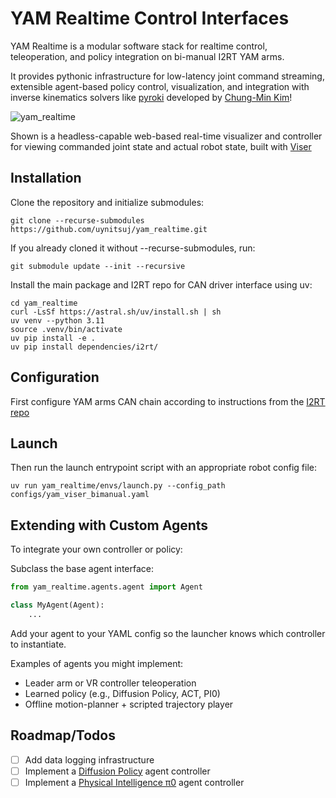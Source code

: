 # YAM Realtime Control Interfaces

YAM Realtime is a modular software stack for realtime control, teleoperation, and policy integration on bi-manual I2RT YAM arms.

It provides pythonic infrastructure for low-latency joint command streaming, extensible agent-based policy control, visualization, and integration with inverse kinematics solvers like [pyroki](https://github.com/chungmin99/pyroki) developed by [Chung-Min Kim](https://chungmin99.github.io/)! 

![yam_realtime](media/yam_realtime.gif)

Shown is a headless-capable web-based real-time visualizer and controller for viewing commanded joint state and actual robot state, built with [Viser](https://viser.studio/main/)

## Installation
Clone the repository and initialize submodules:
```
git clone --recurse-submodules https://github.com/uynitsuj/yam_realtime.git
```
If you already cloned it without --recurse-submodules, run:
```
git submodule update --init --recursive
```
Install the main package and I2RT repo for CAN driver interface using uv:
```
cd yam_realtime
curl -LsSf https://astral.sh/uv/install.sh | sh
uv venv --python 3.11
source .venv/bin/activate
uv pip install -e .
uv pip install dependencies/i2rt/
```
## Configuration
First configure YAM arms CAN chain according to instructions from the [I2RT repo](https://github.com/i2rt-robotics/i2rt)

## Launch
Then run the launch entrypoint script with an appropriate robot config file:
```
uv run yam_realtime/envs/launch.py --config_path configs/yam_viser_bimanual.yaml
```
## Extending with Custom Agents
To integrate your own controller or policy:

Subclass the base agent interface:
```python
from yam_realtime.agents.agent import Agent

class MyAgent(Agent):
    ...
```
Add your agent to your YAML config so the launcher knows which controller to instantiate.

Examples of agents you might implement:
- Leader arm or VR controller teleoperation
- Learned policy (e.g., Diffusion Policy, ACT, PI0)
- Offline motion-planner + scripted trajectory player

## Roadmap/Todos

- [ ] Add data logging infrastructure
- [ ] Implement a [Diffusion Policy](https://diffusion-policy.cs.columbia.edu/) agent controller
- [ ] Implement a [Physical Intelligence π0](https://www.physicalintelligence.company/blog/pi0) agent controller
